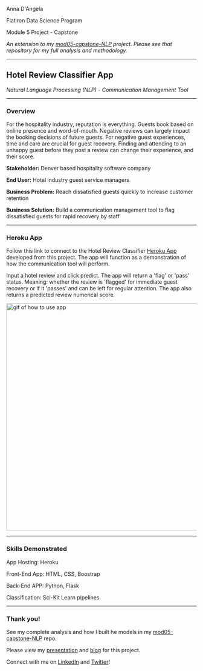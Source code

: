 Anna D'Angela

Flatiron Data Science Program

Module 5 Project - Capstone

*An extension to my [mod05-capstone-NLP](https://github.com/anna-dang/mod05-capstone-NLP) project. Please see that repository for my full analysis and methodology.*

---

## Hotel Review Classifier App

*Natural Language Processing (NLP) - Communication Management Tool*

---

### Overview
For the hospitality industry, reputation is everything. Guests book based on online presence and word-of-mouth.
Negative reviews can largely impact the booking decisions of future guests. For negative guest experiences, time and care are crucial for guest recovery. Finding and attending to an unhappy guest before they post a review can change their experience, and their score.

**Stakeholder:** Denver based hospitality software company

**End User:** Hotel industry guest service managers

**Business Problem:** Reach dissatisfied guests quickly to increase customer retention

**Business Solution:**  Build a communication management tool to flag dissatisfied guests for rapid recovery by staff

---

### Heroku App

Follow this link to connect to the Hotel Review Classifier [Heroku App](https://dangela-review-app.herokuapp.com/predict) developed from this project. The app will function as a demonstration of how the communication tool will perform.

Input a hotel review and click predict. The app will return a 'flag' or 'pass' status. Meaning: whether the review is 'flagged' for immediate guest recovery or if it 'passes' and can be left for regular attention. The app also returns a predicted review numerical score.

<img alt="gif of how to use app" src="./images/demo.gif" width="600"/>
 
---


### Skills Demonstrated

App Hosting: Heroku

Front-End App: HTML, CSS, Boostrap

Back-End APP: Python, Flask

Classification: Sci-Kit Learn pipelines

---

### Thank you!

See my complete analysis and how I built he models in my [mod05-capstone-NLP](https://github.com/anna-dang/mod05-capstone-NLP) repo.

Please view my [presentation](https://docs.google.com/presentation/d/1RRYsUs9rEWzMNWBq15tbA3YPxuJFMx6x2mFG-c_z_z4/present?slide=id.gb40562cf50_0_345) and [blog](https://annadangela.medium.com/) for this project.

Connect with me on [LinkedIn](https://www.linkedin.com/in/anna-d-angela-216b01b2/) and [Twitter](https://twitter.com/_dangelaa)!
